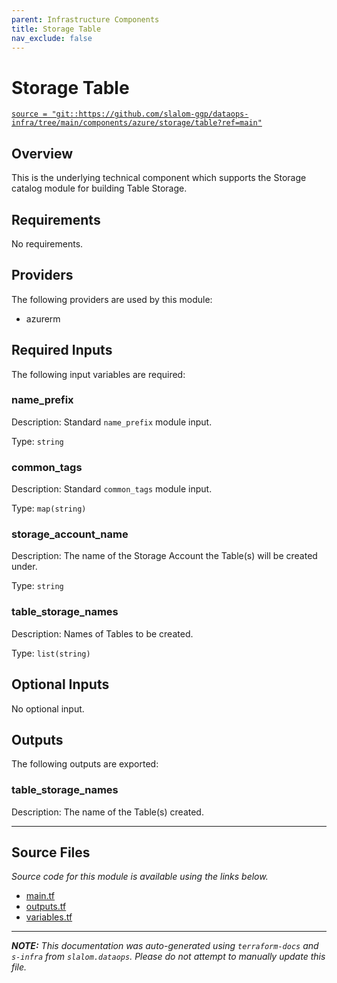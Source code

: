 ```yaml
---
parent: Infrastructure Components
title: Storage Table
nav_exclude: false
---
```


# Storage Table

[`source = "git::https://github.com/slalom-ggp/dataops-infra/tree/main/components/azure/storage/table?ref=main"`](https://github.com/slalom-ggp/dataops-infra/tree/main/components/azure/storage/table)

## Overview

This is the underlying technical component which supports the Storage catalog module for
building Table Storage.

## Requirements

No requirements.

## Providers

The following providers are used by this module:

- azurerm

## Required Inputs

The following input variables are required:

### name_prefix

Description: Standard `name_prefix` module input.

Type: `string`

### common_tags

Description: Standard `common_tags` module input.

Type: `map(string)`

### storage_account_name

Description: The name of the Storage Account the Table(s) will be created under.

Type: `string`

### table_storage_names

Description: Names of Tables to be created.

Type: `list(string)`

## Optional Inputs

No optional input.

## Outputs

The following outputs are exported:

### table_storage_names

Description: The name of the Table(s) created.

---

## Source Files

_Source code for this module is available using the links below._

- [main.tf](https://github.com/slalom-ggp/dataops-infra/tree/main//components/azure/storage/table/main.tf)
- [outputs.tf](https://github.com/slalom-ggp/dataops-infra/tree/main//components/azure/storage/table/outputs.tf)
- [variables.tf](https://github.com/slalom-ggp/dataops-infra/tree/main//components/azure/storage/table/variables.tf)

---

_**NOTE:** This documentation was auto-generated using
`terraform-docs` and `s-infra` from `slalom.dataops`.
Please do not attempt to manually update this file._
